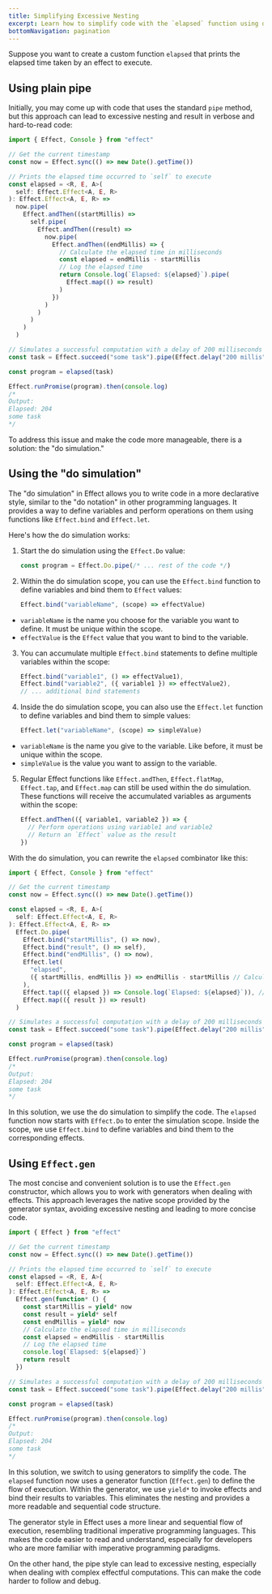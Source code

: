 ```yaml
---
title: Simplifying Excessive Nesting
excerpt: Learn how to simplify code with the `elapsed` function using different approaches. The guide demonstrates using plain pipe, the "do simulation," and the concise `Effect.gen` constructor to calculate and log the elapsed time for an effect's execution. Choose the method that fits your coding style and enhances code readability.
bottomNavigation: pagination
---
```


Suppose you want to create a custom function `elapsed` that prints the elapsed time taken by an effect to execute.

## Using plain pipe

Initially, you may come up with code that uses the standard `pipe` method, but this approach can lead to excessive nesting and result in verbose and hard-to-read code:

```ts
import { Effect, Console } from "effect"

// Get the current timestamp
const now = Effect.sync(() => new Date().getTime())

// Prints the elapsed time occurred to `self` to execute
const elapsed = <R, E, A>(
  self: Effect.Effect<A, E, R>
): Effect.Effect<A, E, R> =>
  now.pipe(
    Effect.andThen((startMillis) =>
      self.pipe(
        Effect.andThen((result) =>
          now.pipe(
            Effect.andThen((endMillis) => {
              // Calculate the elapsed time in milliseconds
              const elapsed = endMillis - startMillis
              // Log the elapsed time
              return Console.log(`Elapsed: ${elapsed}`).pipe(
                Effect.map(() => result)
              )
            })
          )
        )
      )
    )
  )

// Simulates a successful computation with a delay of 200 milliseconds
const task = Effect.succeed("some task").pipe(Effect.delay("200 millis"))

const program = elapsed(task)

Effect.runPromise(program).then(console.log)
/*
Output:
Elapsed: 204
some task
*/
```

To address this issue and make the code more manageable, there is a solution: the "do simulation."

## Using the "do simulation"

The "do simulation" in Effect allows you to write code in a more declarative style, similar to the "do notation" in other programming languages. It provides a way to define variables and perform operations on them using functions like `Effect.bind` and `Effect.let`.

Here's how the do simulation works:

1. Start the do simulation using the `Effect.Do` value:

   ```ts
   const program = Effect.Do.pipe(/* ... rest of the code */)
   ```

2. Within the do simulation scope, you can use the `Effect.bind` function to define variables and bind them to `Effect` values:

   ```ts
   Effect.bind("variableName", (scope) => effectValue)
   ```

- `variableName` is the name you choose for the variable you want to define. It must be unique within the scope.
- `effectValue` is the `Effect` value that you want to bind to the variable.

3. You can accumulate multiple `Effect.bind` statements to define multiple variables within the scope:

   ```ts
   Effect.bind("variable1", () => effectValue1),
   Effect.bind("variable2", ({ variable1 }) => effectValue2),
   // ... additional bind statements
   ```

4. Inside the do simulation scope, you can also use the `Effect.let` function to define variables and bind them to simple values:

   ```ts
   Effect.let("variableName", (scope) => simpleValue)
   ```

- `variableName` is the name you give to the variable. Like before, it must be unique within the scope.
- `simpleValue` is the value you want to assign to the variable.

5. Regular Effect functions like `Effect.andThen`, `Effect.flatMap`, `Effect.tap`, and `Effect.map` can still be used within the do simulation. These functions will receive the accumulated variables as arguments within the scope:

   ```ts
   Effect.andThen(({ variable1, variable2 }) => {
     // Perform operations using variable1 and variable2
     // Return an `Effect` value as the result
   })
   ```

With the do simulation, you can rewrite the `elapsed` combinator like this:

```ts
import { Effect, Console } from "effect"

// Get the current timestamp
const now = Effect.sync(() => new Date().getTime())

const elapsed = <R, E, A>(
  self: Effect.Effect<A, E, R>
): Effect.Effect<A, E, R> =>
  Effect.Do.pipe(
    Effect.bind("startMillis", () => now),
    Effect.bind("result", () => self),
    Effect.bind("endMillis", () => now),
    Effect.let(
      "elapsed",
      ({ startMillis, endMillis }) => endMillis - startMillis // Calculate the elapsed time in milliseconds
    ),
    Effect.tap(({ elapsed }) => Console.log(`Elapsed: ${elapsed}`)), // Log the elapsed time
    Effect.map(({ result }) => result)
  )

// Simulates a successful computation with a delay of 200 milliseconds
const task = Effect.succeed("some task").pipe(Effect.delay("200 millis"))

const program = elapsed(task)

Effect.runPromise(program).then(console.log)
/*
Output:
Elapsed: 204
some task
*/
```

In this solution, we use the do simulation to simplify the code. The `elapsed` function now starts with `Effect.Do` to enter the simulation scope. Inside the scope, we use `Effect.bind` to define variables and bind them to the corresponding effects.

## Using `Effect.gen`

The most concise and convenient solution is to use the `Effect.gen` constructor, which allows you to work with generators when dealing with effects. This approach leverages the native scope provided by the generator syntax, avoiding excessive nesting and leading to more concise code.

```ts
import { Effect } from "effect"

// Get the current timestamp
const now = Effect.sync(() => new Date().getTime())

// Prints the elapsed time occurred to `self` to execute
const elapsed = <R, E, A>(
  self: Effect.Effect<A, E, R>
): Effect.Effect<A, E, R> =>
  Effect.gen(function* () {
    const startMillis = yield* now
    const result = yield* self
    const endMillis = yield* now
    // Calculate the elapsed time in milliseconds
    const elapsed = endMillis - startMillis
    // Log the elapsed time
    console.log(`Elapsed: ${elapsed}`)
    return result
  })

// Simulates a successful computation with a delay of 200 milliseconds
const task = Effect.succeed("some task").pipe(Effect.delay("200 millis"))

const program = elapsed(task)

Effect.runPromise(program).then(console.log)
/*
Output:
Elapsed: 204
some task
*/
```

In this solution, we switch to using generators to simplify the code. The `elapsed` function now uses a generator function (`Effect.gen`) to define the flow of execution. Within the generator, we use `yield*` to invoke effects and bind their results to variables. This eliminates the nesting and provides a more readable and sequential code structure.

The generator style in Effect uses a more linear and sequential flow of execution, resembling traditional imperative programming languages. This makes the code easier to read and understand, especially for developers who are more familiar with imperative programming paradigms.

On the other hand, the pipe style can lead to excessive nesting, especially when dealing with complex effectful computations. This can make the code harder to follow and debug.